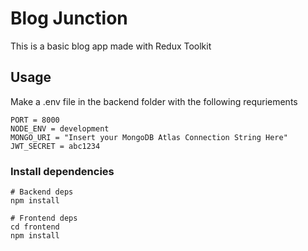 # Blog Junction

This is a basic blog app made with Redux Toolkit

## Usage

Make a .env file in the backend folder with the following requriements

```
PORT = 8000
NODE_ENV = development
MONGO_URI = "Insert your MongoDB Atlas Connection String Here"
JWT_SECRET = abc1234
```

### Install dependencies

```
# Backend deps
npm install

# Frontend deps
cd frontend
npm install
```

